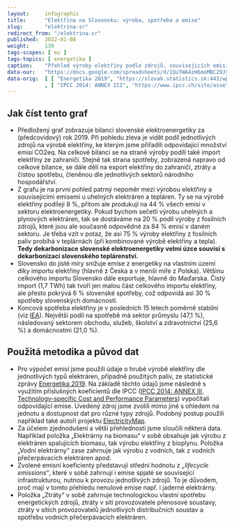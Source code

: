 ```yaml
---
layout:     infographic
title:      "Elektřina na Slovensku: výroba, spotřeba a emise"
slug:       "elektrina-sr"
redirect_from: "/elektrina-sr"
published:  2022-01-08
weight:     130
tags-scopes: [ eu ]
tags-topics: [ energetika ]
caption:    "Přehled výroby elektřiny podle zdrojů, souvisejících emisí CO<sub>2</sub>eq a spotřeby elektřiny podle sektorů. Uhelné a plynové zdroje v roce 2019 měly 20% podíl na výrobě elektřiny, ovšem stály za naprostou většinu emisí v rámci slovenské elektroenergetiky."
data-our:   "https://docs.google.com/spreadsheets/d/1QuTWA4zH6moMBC29JyPXXc3Fi0PXeyCw5nwJR9opAvE/edit?usp=sharing"
data-orig:  [ [ "Energetika 2019", "https://slovak.statistics.sk:443/wps/portal?urile=wcm:path:/obsah-sk-pub/publikacie/vsetkypublikacie/92027e17-ae10-424c-87c4-e73038aeb9dc" ]
            , [ "IPCC 2014: ANNEX III", "https://www.ipcc.ch/site/assets/uploads/2018/02/ipcc_wg3_ar5_annex-iii.pdf" ] ]
---
```


## Jak číst tento graf

* Předložený graf zobrazuje bilanci slovenské elektroenergetiky za (předcovidový) rok 2019. Při pohledu zleva je vidět podíl jednotlivých zdrojů na výrobě elektřiny, ke kterým jsme přiřadili odpovídající množství emisí CO2eq. Na celkové bilanci se na straně výroby podílí také import elektřiny ze zahraničí. Stejně tak strana spotřeby, zobrazená napravo od celkové bilance, se dále dělí na export elektřiny do zahraničí, ztráty a čistou spotřebu, členěnou dle jednotlivých sektorů národního hospodářství.
* Z grafu je na první pohled patrný nepoměr mezi výrobou elektřiny a souvisejícími emisemi u uhelných elektráren a tepláren. Ty se na výrobě elektřiny podílejí 8 %, přitom ale produkují na 44 % všech emisí v sektoru elektroenergetiky. Pokud bychom sečetli výrobu uhelných a plynových elektráren, tak se dostáváme na 20 % podíl výroby z fosilních zdrojů, které jsou ale současně odpovědné za 84 % emisí v daném sektoru. Je třeba vzít v potaz, že asi 75 % výroby elektřiny z fosilních paliv probíhá v teplárnách (při kombinované výrobě elektřiny a tepla). **Tedy dekarbonizace slovenské elektroenergetiky velmi úzce souvisí s dekarbonizací slovenského teplárenství.**
* Slovensko do jisté míry snižuje emise z energetiky na vlastním území díky importu elektřiny (hlavně z Česka a v menší míře z Polska). Většinu celkového importu Slovensko dále exportuje, hlavně do Maďarska. Čistý import (1,7 TWh) tak tvoří jen malou část celkového importu elektřiny, ale přesto pokrývá 6 % slovenské spotřeby, což odpovídá asi 30 % spotřeby slovenských domácností.
* Koncová spotřeba elektřiny je v posledních 15 letech poměrně stabilní (viz [IEA](https://www.iea.org/data-and-statistics/data-browser?country=SLOVAKIA&fuel=Electricity%20and%20heat&indicator=TotElecCons)). Největší podíl na spotřebě má sektor průmyslu (47,1 %), následovaný sektorem obchodu, služeb, školství a zdravotnictví (25,6 %) a domácnostmi (21,0 %).

## Použitá metodika a původ dat

* Pro výpočet emisí jsme použili údaje o hrubé výrobě elektřiny dle jednotlivých typů elektráren, případně použitých paliv, ze statistické zprávy [Energetika 2019](https://slovak.statistics.sk:443/wps/portal?urile=wcm:path:/obsah-sk-pub/publikacie/vsetkypublikacie/92027e17-ae10-424c-87c4-e73038aeb9dc). Na základě těchto údajů jsme následně s využitím příslušných koeficientů dle IPCC ([IPCC 2014: ANNEX III, Technology-specific Cost and Performance Parameters](https://www.ipcc.ch/site/assets/uploads/2018/02/ipcc_wg3_ar5_annex-iii.pdf)) vypočítali odpovídající emise. Uvedený zdroj jsme zvolili mimo jiné s ohledem na jednotu a dostupnost dat pro různé typy zdrojů. Podobný postup použili například také autoři projektu [ElectricityMap](https://app.electricitymap.org/map).
* Za účelem zjednodušení a větší přehlednosti jsme sloučili některá data. Například položka „Elektrárny na biomasu“ v sobě obsahuje jak výrobu z elektráren spalujících biomasu, tak výrobu elektřiny z bioplynu. Položka „Vodní elektrárny“ zase zahrnuje jak výrobu z vodních, tak z vodních přečerpávacích elektráren apod.
* Zvolené emisní koeficienty představují střední hodnotu z _„lifecycle emissions“_, které v sobě zahrnují i emise spjaté se související infrastrukturou, nutnou k provozu jednotlivých zdrojů. To je důvodem, proč mají v tomto přehledu nenulové emise např. i jaderné elektrárny.
* Položka „Ztráty“ v sobě zahrnuje technologickou vlastní spotřebu energetických zdrojů, ztráty v síti provozovatele přenosové soustavy, ztráty v sítích provozovatelů jednotlivých distribučních soustav a spotřebu vodních přečerpávacích elektráren.
